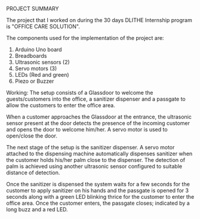 PROJECT SUMMARY

The project that I worked on during the 30 days DLITHE Internship program is "OFFICE CARE SOLUTION".

The components used for the implementation of the project are:
1. Arduino Uno board
2. Breadboards
3. Ultrasonic sensors (2)
4. Servo motors (3)
5. LEDs (Red and green)
6. Piezo or Buzzer

Working:
The setup consists of a Glassdoor to welcome the guests/customers into the office, a sanitizer dispenser and a passgate to allow the customers to enter the office area.

When a customer approaches the Glassdoor at the entrance, the ultrasonic sensor present at the door detects the presence of the incoming customer and opens the door to welcome him/her. A servo motor is used to open/close the door.

The next stage of the setup is the sanitizer dispenser. A servo motor attached to the dispensing machine automatically dispenses sanitizer when the customer holds his/her palm close to the dispenser. The detection of palm is achieved using another ultrasonic sensor configured to suitable distance of detection.

Once the sanitizer is dispensed the system waits for a few seconds for the customer to apply sanitizer on his hands and the passgate is opened for 3 seconds along with a green LED blinking thrice for the customer to enter the office area. Once the customer enters, the passgate closes; indicated by a long buzz and a red LED.
